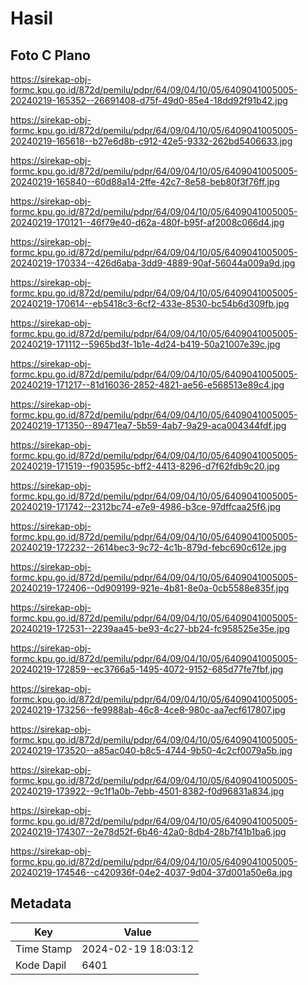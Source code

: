 # Hasil

## Foto C Plano

https://sirekap-obj-formc.kpu.go.id/872d/pemilu/pdpr/64/09/04/10/05/6409041005005-20240219-165352--26691408-d75f-49d0-85e4-18dd92f91b42.jpg

https://sirekap-obj-formc.kpu.go.id/872d/pemilu/pdpr/64/09/04/10/05/6409041005005-20240219-165618--b27e6d8b-c912-42e5-9332-262bd5406633.jpg

https://sirekap-obj-formc.kpu.go.id/872d/pemilu/pdpr/64/09/04/10/05/6409041005005-20240219-165840--60d88a14-2ffe-42c7-8e58-beb80f3f76ff.jpg

https://sirekap-obj-formc.kpu.go.id/872d/pemilu/pdpr/64/09/04/10/05/6409041005005-20240219-170121--46f79e40-d62a-480f-b95f-af2008c066d4.jpg

https://sirekap-obj-formc.kpu.go.id/872d/pemilu/pdpr/64/09/04/10/05/6409041005005-20240219-170334--426d6aba-3dd9-4889-90af-56044a009a9d.jpg

https://sirekap-obj-formc.kpu.go.id/872d/pemilu/pdpr/64/09/04/10/05/6409041005005-20240219-170614--eb5418c3-6cf2-433e-8530-bc54b6d309fb.jpg

https://sirekap-obj-formc.kpu.go.id/872d/pemilu/pdpr/64/09/04/10/05/6409041005005-20240219-171112--5965bd3f-1b1e-4d24-b419-50a21007e39c.jpg

https://sirekap-obj-formc.kpu.go.id/872d/pemilu/pdpr/64/09/04/10/05/6409041005005-20240219-171217--81d16036-2852-4821-ae56-e568513e89c4.jpg

https://sirekap-obj-formc.kpu.go.id/872d/pemilu/pdpr/64/09/04/10/05/6409041005005-20240219-171350--89471ea7-5b59-4ab7-9a29-aca004344fdf.jpg

https://sirekap-obj-formc.kpu.go.id/872d/pemilu/pdpr/64/09/04/10/05/6409041005005-20240219-171519--f903595c-bff2-4413-8296-d7f62fdb9c20.jpg

https://sirekap-obj-formc.kpu.go.id/872d/pemilu/pdpr/64/09/04/10/05/6409041005005-20240219-171742--2312bc74-e7e9-4986-b3ce-97dffcaa25f6.jpg

https://sirekap-obj-formc.kpu.go.id/872d/pemilu/pdpr/64/09/04/10/05/6409041005005-20240219-172232--2614bec3-9c72-4c1b-879d-febc690c612e.jpg

https://sirekap-obj-formc.kpu.go.id/872d/pemilu/pdpr/64/09/04/10/05/6409041005005-20240219-172406--0d909199-921e-4b81-8e0a-0cb5588e835f.jpg

https://sirekap-obj-formc.kpu.go.id/872d/pemilu/pdpr/64/09/04/10/05/6409041005005-20240219-172531--2239aa45-be93-4c27-bb24-fc958525e35e.jpg

https://sirekap-obj-formc.kpu.go.id/872d/pemilu/pdpr/64/09/04/10/05/6409041005005-20240219-172859--ec3766a5-1495-4072-9152-685d77fe7fbf.jpg

https://sirekap-obj-formc.kpu.go.id/872d/pemilu/pdpr/64/09/04/10/05/6409041005005-20240219-173256--fe9988ab-46c8-4ce8-980c-aa7ecf617807.jpg

https://sirekap-obj-formc.kpu.go.id/872d/pemilu/pdpr/64/09/04/10/05/6409041005005-20240219-173520--a85ac040-b8c5-4744-9b50-4c2cf0079a5b.jpg

https://sirekap-obj-formc.kpu.go.id/872d/pemilu/pdpr/64/09/04/10/05/6409041005005-20240219-173922--9c1f1a0b-7ebb-4501-8382-f0d96831a834.jpg

https://sirekap-obj-formc.kpu.go.id/872d/pemilu/pdpr/64/09/04/10/05/6409041005005-20240219-174307--2e78d52f-6b46-42a0-8db4-28b7f41b1ba6.jpg

https://sirekap-obj-formc.kpu.go.id/872d/pemilu/pdpr/64/09/04/10/05/6409041005005-20240219-174546--c420936f-04e2-4037-9d04-37d001a50e6a.jpg


## Metadata

| Key        | Value               |
| ---------- | ------------------- |
| Time Stamp | 2024-02-19 18:03:12 |
| Kode Dapil | 6401                |



